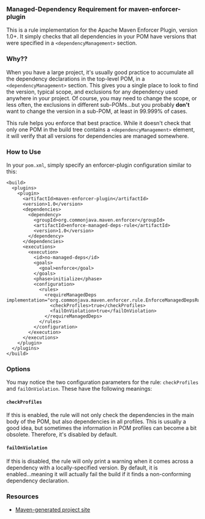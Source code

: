 ### Managed-Dependency Requirement for maven-enforcer-plugin

This is a rule implementation for the Apache Maven Enforcer Plugin, version 1.0+. It simply checks that all dependencies in your POM have versions that were specified in a `<dependencyManagement>` section.
  
### Why??

When you have a large project, it's usually good practice to accumulate all the dependency declarations in the top-level POM, in a `<dependencyManagement>` section. This gives you a single place to look to find the version, typical scope, and exclusions for any dependency used anywhere in your project. Of course, you may need to change the scope, or less often, the exclusions in different sub-POMs...but you probably **don't** want to change the version in a sub-POM, at least in 99.999% of cases.
  
This rule helps you enforce that best practice. While it doesn't check that only one POM in the build tree contains a `<dependencyManagement>` element, it will verify that all versions for dependencies are managed somewhere.
  
### How to Use

In your `pom.xml`, simply specify an enforcer-plugin configuration similar to this:

    <build>
      <plugins>
        <plugin>
          <artifactId>maven-enforcer-plugin</artifactId>
          <version>1.0</version>
          <dependencies>
            <dependency>
              <groupId>org.commonjava.maven.enforcer</groupId>
              <artifactId>enforce-managed-deps-rule</artifactId>
              <version>1.0</version>
            </dependency>
          </dependencies>
          <executions>
            <execution>
              <id>no-managed-deps</id>
              <goals>
                <goal>enforce</goal>
              </goals>
              <phase>initialize</phase>
              <configuration>
                <rules>
                  <requireManagedDeps implementation="org.commonjava.maven.enforcer.rule.EnforceManagedDepsRule">
                    <checkProfiles>true</checkProfiles>
                    <failOnViolation>true</failOnViolation>
                  </requireManagedDeps>
                </rules>
              </configuration>
            </execution>
          </executions>
        </plugin>
      </plugins>
    </build>

### Options

You may notice the two configuration parameters for the rule: `checkProfiles` and `failOnViolation`. These have the following meanings:

#### `checkProfiles`

If this is enabled, the rule will not only check the dependencies in the main body of the POM, but also dependencies in all profiles. This is usually a good idea, but sometimes the information in POM profiles can become a bit obsolete. Therefore, it's disabled by default.

#### `failOnViolation`

If this is disabled, the rule will only print a warning when it comes across a dependency with a locally-specified version. By default, it is enabled...meaning it will actually fail the build if it finds a non-conforming dependency declaration.

### Resources

- [Maven-generated project site](http://jdcasey.github.io/enforce-managed-deps-rule/)
